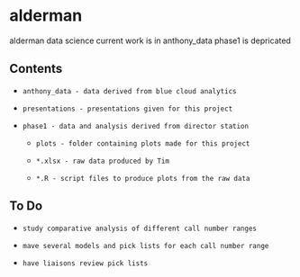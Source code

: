 # alderman
alderman data science
current work is in anthony_data
phase1 is depricated

## Contents

* `anthony_data - data derived from blue cloud analytics`

* `presentations - presentations given for this project`

* `phase1 - data and analysis derived from director station`

  * `plots - folder containing plots made for this project`

  * `*.xlsx - raw data produced by Tim`

  * `*.R - script files to produce plots from the raw data`
  
## To Do

* `study comparative analysis of different call number ranges`

* `mave several models and pick lists for each call number range`

* `have liaisons review pick lists`
